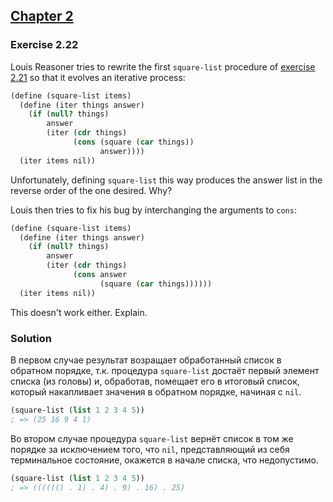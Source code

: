 ## [Chapter 2](../index.md#2-Building-Abstractions-with-Data)

### Exercise 2.22

Louis Reasoner tries to rewrite the first `square-list` procedure of [exercise 2.21](./Exercise%202.21.md) so that it evolves an iterative process:

```scheme
(define (square-list items)
  (define (iter things answer)
    (if (null? things)
        answer
        (iter (cdr things)
              (cons (square (car things))
                    answer))))
  (iter items nil))
```

Unfortunately, defining `square-list` this way produces the answer list in the reverse order of the one desired. Why?

Louis then tries to fix his bug by interchanging the arguments to `cons`:

```scheme
(define (square-list items)
  (define (iter things answer)
    (if (null? things)
        answer
        (iter (cdr things)
              (cons answer
                    (square (car things))))))
  (iter items nil))
```

This doesn't work either. Explain.

### Solution

В первом случае результат возращает обработанный список в обратном порядке, т.к. процедура `square-list` достаёт первый элемент списка (из головы) и, обработав, помещает его в итоговый список, который накапливает значения в обратном порядке, начиная с `nil`.

```scheme
(square-list (list 1 2 3 4 5))
; => (25 16 9 4 1)
```

Во втором случае процедура `square-list` вернёт список в том же порядке за исключением того, что `nil`, представляющий из себя терминальное состояние, окажется в начале списка, что недопустимо.

```scheme
(square-list (list 1 2 3 4 5))
; => (((((() . 1) . 4) . 9) . 16) . 25)
```

